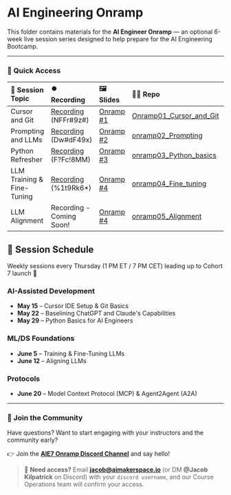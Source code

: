 # AI Engineering Onramp

This folder contains materials for the **AI Engineer Onramp** — an optional 6-week live session series designed to help prepare for the AI Engineering Bootcamp.

---

### 🔗 Quick Access

| 📰 Session Topic | ⏺️ Recording  | 🖼️ Slides     | 👨‍💻 Repo     | 📁 Feedback       |
|:-----------------|:-------------|:--------------|:--------------|:-----------------|
| Cursor and Git | [Recording](https://us02web.zoom.us/rec/share/l6PwntYu-sgqS23JB1s2ncV3L8lrSZrrwWDb3BJl0avCxP2VT6g-pFnZfXvmbYZV.4kfPtrdq4w5ZIKt5)  (NFFr#9z#) | [Onramp #1](https://www.canva.com/design/DAGnLn0SK1A/Gs5QWZWnq7lGNmtdHXP0pg/edit?utm_content=DAGnLn0SK1A&utm_campaign=designshare&utm_medium=link2&utm_source=sharebutton) | [Onramp01_Cursor_and_Git](https://github.com/AI-Maker-Space/AIE7/tree/main/00_Onramp/onramp01_Cursor_and_Git) | [4/15 Feedback](https://forms.gle/YdtPMkxRbqLnF7Tq9) |
| Prompting and LLMs | [Recording](https://us02web.zoom.us/rec/share/3AExr2qavt50Qtt3ashzx-7Q3eANO6-J-ZjLH7dCgvDUc8z7o2NJOFD35wMqc28f.itShsf1NFrrBpY95)  (Dw#dF49x) | [Onramp #2](https://www.canva.com/design/DAGoHtUT3sA/BVVq2ayZVoHvOJ22_4ABBQ/edit?utm_content=DAGoHtUT3sA&utm_campaign=designshare&utm_medium=link2&utm_source=sharebutton) | [onramp02_Prompting](https://github.com/AI-Maker-Space/AIE7/tree/main/00_Onramp/onramp02_Prompting) | [4/22 Feedback](https://forms.gle/TFnU17GxzZTmmdT66) |
| Python Refresher | [Recording](https://us02web.zoom.us/rec/share/iZOeP85X651IIkN1kUBoe9E9FV9amTDj9rdT63cWMafu3lucmZcOctNfzQP7dJNS.LGi-ZbvDXWAW4UPm)  (F?Fc!8MM) | [Onramp #3](https://www.canva.com/design/DAGowHvpqCc/LIhYcXcLvRXIFdZ81V-y_A/edit?utm_content=DAGowHvpqCc&utm_campaign=designshare&utm_medium=link2&utm_source=sharebutton) | [onramp03_Python_basics](https://github.com/AI-Maker-Space/AIE7/tree/main/00_Onramp/onramp03_Python_basics) | [4/29 Feedback](https://forms.gle/iJNw2aGk3A1VWwsn7) |
| LLM Training & Fine-Tuning | [Recording](https://us02web.zoom.us/rec/share/MT5pv8tATDNQc18e1fYpNJtsmGL2052t-s-LCzwd_n4pQYnbHkHjzi1O-YmkuUDp.JBjI_pFwE0mggBjl)  (%1t9Rk6*) | [Onramp #4](https://www.canva.com/design/DAGpZPHGt4o/zbyyk2_-rxRQXGjOFss_HQ/edit?utm_content=DAGpZPHGt4o&utm_campaign=designshare&utm_medium=link2&utm_source=sharebutton) | [onramp04_Fine_tuning](https://github.com/AI-Maker-Space/AIE7/tree/main/00_Onramp/onramp04_Fine_tuning) | [6/5 Feedback](https://forms.gle/Ha8DhNj7xth125ia7) |
| LLM Alignment | Recording - Coming Soon! | [Onramp #4](https://www.canva.com/design/DAGqCdUZ7p4/AU-aial_zo4H6sbjeNOk4A/view?utm_content=DAGqCdUZ7p4&utm_campaign=designshare&utm_medium=link2&utm_source=uniquelinks&utlId=h8fc6c38757) | [onramp05_Alignment](https://github.com/AI-Maker-Space/AIE7/tree/main/00_Onramp/onramp05_Alignment) | [6/12 Feedback](https://forms.gle/sNpaSwrQ6J5A88df6) |


## 📅 Session Schedule
Weekly sessions every Thursday (1 PM ET / 7 PM CET) leading up to Cohort 7 launch 🚀

### AI-Assisted Development
- **May 15** – Cursor IDE Setup & Git Basics  
- **May 22** – Baselining ChatGPT and Claude's Capabilities
- **May 29** – Python Basics for AI Engineers

### ML/DS Foundations
- **June 5** – Training & Fine-Tuning LLMs  
- **June 12** – Aligning LLMs

### Protocols
- **June 20** – Model Context Protocol (MCP) & Agent2Agent (A2A)

---

### 💬 Join the Community

Have questions? Want to start engaging with your instructors and the community early?  

👉 Join the **[AIE7 Onramp Discord Channel](https://discord.com/channels/1135695983720792216/1372966137100370034)** and say hello!

> 🔑 **Need access?** Email **jacob@aimakerspace.io** (or DM **@Jacob Kilpatrick** on Discord) with your `discord username`, and our Course Operations team will confirm your access.
